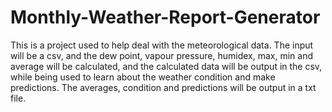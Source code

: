 # Monthly-Weather-Report-Generator
This is a project used to help deal with the meteorological data. 
The input will be a csv, and the dew point, vapour pressure, humidex, max, min and average will be calculated, and the calculated data will be output in the csv, while being used to learn about the weather condition and make predictions.
The averages, condition and predictions will be output in a txt file. 
